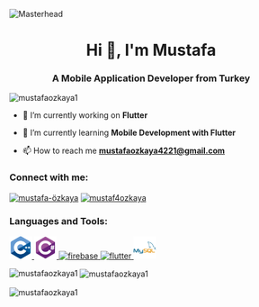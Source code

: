 ![Masterhead](https://bridgestacks.com/wp-content/uploads/2020/09/mobile-app-development-banner.jpg)
<h1 align="center">Hi 👋, I'm Mustafa</h1>
<h3 align="center">A Mobile Application Developer from Turkey</h3>

<p align="left"> <img src="https://komarev.com/ghpvc/?username=mustafaozkaya1&label=Profile%20views&color=0e75b6&style=flat" alt="mustafaozkaya1" /> </p>

- 🔭 I’m currently working on **Flutter**

- 🌱 I’m currently learning **Mobile Development with Flutter**

- 📫 How to reach me **mustafaozkaya4221@gmail.com**

<h3 align="left">Connect with me:</h3>
<p align="left">
<a href="https://linkedin.com/in/mustafa-özkaya" target="blank"><img align="center" src="https://raw.githubusercontent.com/rahuldkjain/github-profile-readme-generator/master/src/images/icons/Social/linked-in-alt.svg" alt="mustafa-özkaya" height="30" width="40" /></a>
<a href="https://instagram.com/mustaf4ozkaya" target="blank"><img align="center" src="https://raw.githubusercontent.com/rahuldkjain/github-profile-readme-generator/master/src/images/icons/Social/instagram.svg" alt="mustaf4ozkaya" height="30" width="40" /></a>
</p>

<h3 align="left">Languages and Tools:</h3>
<p align="left"> <a href="https://www.w3schools.com/cpp/" target="_blank" rel="noreferrer"> <img src="https://raw.githubusercontent.com/devicons/devicon/master/icons/cplusplus/cplusplus-original.svg" alt="cplusplus" width="40" height="40"/> </a> <a href="https://www.w3schools.com/cs/" target="_blank" rel="noreferrer"> <img src="https://raw.githubusercontent.com/devicons/devicon/master/icons/csharp/csharp-original.svg" alt="csharp" width="40" height="40"/> </a> <a href="https://firebase.google.com/" target="_blank" rel="noreferrer"> <img src="https://www.vectorlogo.zone/logos/firebase/firebase-icon.svg" alt="firebase" width="40" height="40"/> </a> <a href="https://flutter.dev" target="_blank" rel="noreferrer"> <img src="https://www.vectorlogo.zone/logos/flutterio/flutterio-icon.svg" alt="flutter" width="40" height="40"/> </a> <a href="https://www.mysql.com/" target="_blank" rel="noreferrer"> <img src="https://raw.githubusercontent.com/devicons/devicon/master/icons/mysql/mysql-original-wordmark.svg" alt="mysql" width="40" height="40"/> </a> </p>

<p><img align="left" src="https://github-readme-stats.vercel.app/api/top-langs?username=mustafaozkaya1&show_icons=true&locale=en&layout=compact" alt="mustafaozkaya1" /></p>

<p>&nbsp;<img align="center" src="https://github-readme-stats.vercel.app/api?username=mustafaozkaya1&show_icons=true&locale=en" alt="mustafaozkaya1" /></p>

<p><img align="center" src="https://github-readme-streak-stats.herokuapp.com/?user=mustafaozkaya1&" alt="mustafaozkaya1" /></p>
